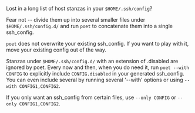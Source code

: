 Lost in a long list of host stanzas in your `$HOME/.ssh/config`?

Fear not -- divide them up into several smaller files under `$HOME/.ssh/config.d/` and run `poet` to concatenate them into a single ssh_config.

`poet` does not overwrite your existing ssh_config. If you want to play with it, move your existing config out of the way.

Stanzas under `$HOME/.ssh/config.d/` with an extension of .disabled are ignored by poet. Every now and then, when you do need it, run `poet --with CONFIG` to explicitly include `CONFIG.disabled` in your generated ssh_config. You can even include several by running several '--with' options or using `--with CONFIG1,CONFIG2`.

If you only want an ssh_config from certain files, use `--only CONFIG` or `--only CONFIG1,CONFIG2`.